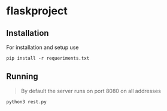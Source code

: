 # flaskproject

## Installation
For installation and setup use
```shell
pip install -r requeriments.txt
```
## Running
> By default the server runs on port 8080 on all addresses
```shell
python3 rest.py
```


